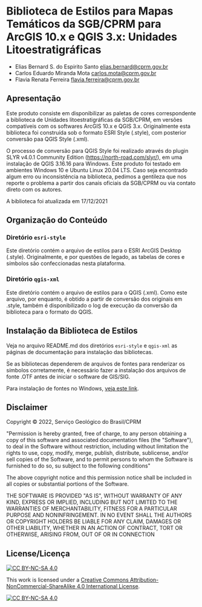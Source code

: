 # Biblioteca de Estilos para Mapas Temáticos da SGB/CPRM para ArcGIS 10.x e QGIS 3.x: Unidades Litoestratigráficas

- Elias Bernard S. do Espirito Santo <elias.bernard@cprm.gov.br>
- Carlos Eduardo Miranda Mota <carlos.mota@cprm.gov.br>
- Flavia Renata Ferreira <flavia.ferreira@cprm.gov.br>

## Apresentação

Este produto consiste em disponibilizar as paletas de cores correspondente a biblioteca de Unidades litoestratigráficas da SGB/CPRM, em versões compatíveis com os softwares ArcGIS 10.x e QGIS 3.x. Originalmente esta biblioteca foi construída sob o formato ESRI Style (.style), com posterior conversão paa QGIS Style (.xml). 

O processo de conversão para QGIS Style foi realizado através do plugin SLYR v4.0.1 Community Edition (https://north-road.com/slyr/), em uma instalação de QGIS 3.16.16 para Windows. Este produto foi testado em ambientes Windows 10 e Ubuntu Linux 20.04 LTS.
Caso seja encontrado algum erro ou inconsistência na biblioteca, pedimos a gentileza que nos reporte o problema a partir dos canais oficiais da SGB/CPRM ou via contato direto com os autores.

A biblioteca foi atualizada em 17/12/2021

## Organização do Conteúdo

### Diretório `esri-style`

Este diretório contém o arquivo de estilos para o ESRI ArcGIS Desktop (.style). Originalmente, e por questões de legado, as tabelas de cores e símbolos são confeccionadas nesta plataforma.

### Diretório `qgis-xml`

Este diretório contém o arquivo de estilos para o QGIS (.xml). Como este arquivo, por enquanto, é obtido a partir de conversão dos originais em .style, também é disponibilizado o log de execução da conversão da biblioteca para o formato do QGIS.

## Instalação da Biblioteca de Estilos

Veja no arquivo README.md dos diretórios `esri-style` e `qgis-xml` as páginas de documentação para instalação das bibliotecas.

Se as bibliotecas dependerem de arquivos de fontes para renderizar os símbolos corretamente, é necessário fazer a instalação dos arquivos de fonte .OTF antes de iniciar o software de GIS/SIG.

Para instalação de fontes no Windows, [veja este link](https://support.microsoft.com/pt-br/office/adicionar-uma-fonte-b7c5f17c-4426-4b53-967f-455339c564c1).

## Disclaimer

Copyright © 2022, Serviço Geológico do Brasil/CPRM

"Permission is hereby granted, free of charge, to any person obtaining
a copy of this software and associated documentation files (the
"Software"), to deal in the Software without restriction, including
without limitation the rights to use, copy, modify, merge, publish,
distribute, sublicense, and/or sell copies of the Software, and to
permit persons to whom the Software is furnished to do so, su
subject to the following conditions"

The above copyright notice and this permission notice shall be
included in all copies or substantial portions of the Software.

THE SOFTWARE IS PROVIDED "AS IS", WITHOUT WARRANTY OF ANY KIND,
EXPRESS OR IMPLIED, INCLUDING BUT NOT LIMITED TO THE WARRANTIES OF
MERCHANTABILITY, FITNESS FOR A PARTICULAR PURPOSE AND
NONINFRINGEMENT. IN NO EVENT SHALL THE AUTHORS OR COPYRIGHT HOLDERS BE
LIABLE FOR ANY CLAIM, DAMAGES OR OTHER LIABILITY, WHETHER IN AN ACTION
OF CONTRACT, TORT OR OTHERWISE, ARISING FROM, OUT OF OR IN CONNECTION

## License/Licença

[![CC BY-NC-SA 4.0][cc-by-nc-sa-shield]][cc-by-nc-sa]

This work is licensed under a
[Creative Commons Attribution-NonCommercial-ShareAlike 4.0 International License][cc-by-nc-sa].

[![CC BY-NC-SA 4.0][cc-by-nc-sa-image]][cc-by-nc-sa]

[cc-by-nc-sa]: http://creativecommons.org/licenses/by-nc-sa/4.0/
[cc-by-nc-sa-image]: https://licensebuttons.net/l/by-nc-sa/4.0/88x31.png
[cc-by-nc-sa-shield]: https://img.shields.io/badge/License-CC%20BY--NC--SA%204.0-lightgrey.svg